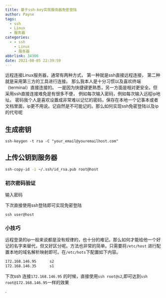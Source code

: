 ```yaml
---
title: 基于ssh-key实现服务器免密登陆
author: Payne
tags:
  - ssh
  - Linux
  - 服务器
categories:
  - - ssh
    - Linux
    - 服务器
abbrlink: 34306
date: 2021-08-05 22:39:59
---
```


远程连接Linux服务器，通常有两种方式， 第一种就是ssh直接远程连接， 第二种就是采用第三方的工具进行连接。 那么我本人是十分习惯以及喜欢终端（terminal）直接连接的。
一是因为快捷键更熟悉，另一方面是相对更安全。但采用ssh直接连接难免是有很多不便， 例如每次输入密码，例如每次输入远程ip地址。
密码我个人是喜欢设置成非常难以记忆的密码，保存在本地一个记事本或者文档里面，ip更不用说。记自然是不可能记的。那么如何实现ssh免密登陆以及ip的代号呢

<!--more-->

## 生成密钥

```shell
ssh-keygen -t rsa -C "your_email@youremailhost.com"
```

## 上传公钥到服务器

```bash
ssh-copy-id -i ~/.ssh/id_rsa.pub root@host
```

### 初次密码验证

输入密码

下次直接使用ssh登陆即可实现免密登陆

```shell
ssh user@host
```

### 小技巧

远程登录的ip一般来说都是没有规律的，也十分的难记。那么如何才能给他一个好记的名字来替代，但又好区分呢。方法也非常的简单。只需要将`/etc/host`  进行配置本地的域名解析映射即可。在`/etc/hots`下配置如下内容。

```bash
172.168.146.95		s2
172.168.146.35		s1
```

下次ssh 连接`172.168.146.95` 的时候，直接使用`ssh root@s2`,即可达到`ssh root@172.168.146.95`一样的效果

·